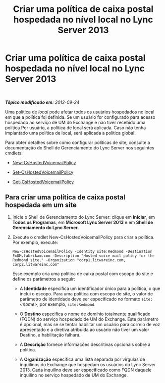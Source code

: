 ﻿---
title: Criar uma política de caixa postal hospedada no nível local no Lync Server 2013
TOCTitle: Criar uma política de caixa postal hospedada no nível local no Lync Server 2013
ms:assetid: 145892c8-a6ca-45fb-9e83-786f709dd775
ms:mtpsurl: https://technet.microsoft.com/pt-br/library/Gg398216(v=OCS.15)
ms:contentKeyID: 49305979
ms.date: 05/19/2016
mtps_version: v=OCS.15
ms.translationtype: HT
---

# Criar uma política de caixa postal hospedada no nível local no Lync Server 2013

 

_**Tópico modificado em:** 2012-09-24_

Uma política de *local* pode afetar todos os usuários hospedados no local em que a política foi definida. Se um usuário for configurado para acesso hospedado ao serviço de UM do Exchange e não tiver recebido uma política Por usuário, a política de local será aplicada. Caso não tenha implantado uma política de local, será aplicada a política global.

Para obter detalhes sobre como configurar políticas de site, consulte a documentação do Shell de Gerenciamento do Lync Server nos seguintes cmdlets:

  - [New-CsHostedVoicemailPolicy](new-cshostedvoicemailpolicy.md)

  - [Set-CsHostedVoicemailPolicy](set-cshostedvoicemailpolicy.md)

  - [Get-CsHostedVoicemailPolicy](get-cshostedvoicemailpolicy.md)

## Para criar uma política de caixa postal hospedada em um site

1.  Inicie o Shell de Gerenciamento do Lync Server: clique em **Iniciar**, em **Todos os Programas**, em **Microsoft Lync Server 2013** e em **Shell de Gerenciamento do Lync Server**.

2.  Execute o cmdlet New-CsHostedVoicemailPolicy para criar a política. Por exemplo, execute:
    
        New-CsHostedVoicemailPolicy -Identity site:Redmond -Destination ExUM.fabrikam.com -Description "Hosted voice mail policy for the Redmond site." -Organization "corp1.litwareinc.com, corp2.litwareinc.com"
    
    Esse exemplo cria uma política de caixa postal com escopo do site e define os parâmetros a seguir:
    
      - A **Identidade** especifica um identificador único para a política, o que inclui o escopo. Para uma política com escopo de site, o valor de parâmetro de identidade deve ser especificado no formato `site:`*\<nome\>*, por exemplo, `site:Redmond`.
    
      - O **Destino** especifica o nome de domínio totalmente qualificado (FQDN) do serviço hospedado de UM do Exchange. Este parâmetro é opcional, mas se se tentar habilitar um usuário para correio de voz apresentado e a diretiva atribuída ao usuário não tiver um valor Destino, a habilitação falhará.
    
      - A **Descrição** fornece informações descritivas opcionais sobre a política.
    
      - A **Organização** especifica uma lista separada por vírgulas de inquilinos do Exchange que hospedam os usuários do Lync Server 2013. Cada inquilino deve ser especificado como FQDN daquele inquilino no serviço hospedado de UM do Exchange.

